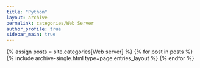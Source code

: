 ```yaml
---
title: "Python"
layout: archive
permalink: categories/Web Server
author_profile: true
sidebar_main: true
---
```



{% assign posts = site.categories[Web server] %}
{% for post in posts %} {% include archive-single.html type=page.entries_layout %} {% endfor %}